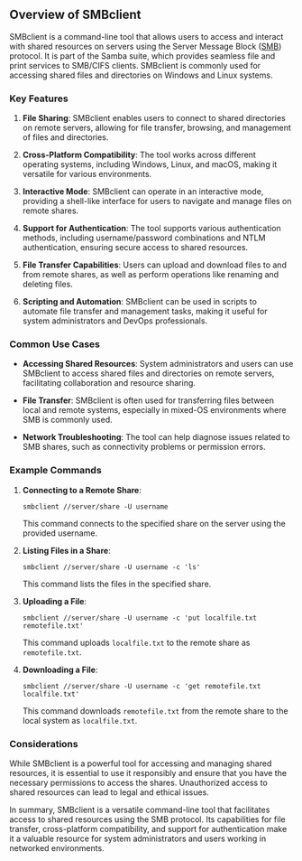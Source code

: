 ## Overview of SMBclient

SMBclient is a command-line tool that allows users to access and interact with shared resources on servers using the Server Message Block ([SMB](../Hacking%20Concepts/SMB.md)) protocol. It is part of the Samba suite, which provides seamless file and print services to SMB/CIFS clients. SMBclient is commonly used for accessing shared files and directories on Windows and Linux systems.

### Key Features

1. **File Sharing**: SMBclient enables users to connect to shared directories on remote servers, allowing for file transfer, browsing, and management of files and directories.

2. **Cross-Platform Compatibility**: The tool works across different operating systems, including Windows, Linux, and macOS, making it versatile for various environments.

3. **Interactive Mode**: SMBclient can operate in an interactive mode, providing a shell-like interface for users to navigate and manage files on remote shares.

4. **Support for Authentication**: The tool supports various authentication methods, including username/password combinations and NTLM authentication, ensuring secure access to shared resources.

5. **File Transfer Capabilities**: Users can upload and download files to and from remote shares, as well as perform operations like renaming and deleting files.

6. **Scripting and Automation**: SMBclient can be used in scripts to automate file transfer and management tasks, making it useful for system administrators and DevOps professionals.

### Common Use Cases

- **Accessing Shared Resources**: System administrators and users can use SMBclient to access shared files and directories on remote servers, facilitating collaboration and resource sharing.

- **File Transfer**: SMBclient is often used for transferring files between local and remote systems, especially in mixed-OS environments where SMB is commonly used.

- **Network Troubleshooting**: The tool can help diagnose issues related to SMB shares, such as connectivity problems or permission errors.

### Example Commands

1. **Connecting to a Remote Share**:
   ```
   smbclient //server/share -U username
   ```
   This command connects to the specified share on the server using the provided username.

2. **Listing Files in a Share**:
   ```
   smbclient //server/share -U username -c 'ls'
   ```
   This command lists the files in the specified share.

3. **Uploading a File**:
   ```
   smbclient //server/share -U username -c 'put localfile.txt remotefile.txt'
   ```
   This command uploads `localfile.txt` to the remote share as `remotefile.txt`.

4. **Downloading a File**:
   ```
   smbclient //server/share -U username -c 'get remotefile.txt localfile.txt'
   ```
   This command downloads `remotefile.txt` from the remote share to the local system as `localfile.txt`.

### Considerations

While SMBclient is a powerful tool for accessing and managing shared resources, it is essential to use it responsibly and ensure that you have the necessary permissions to access the shares. Unauthorized access to shared resources can lead to legal and ethical issues.

In summary, SMBclient is a versatile command-line tool that facilitates access to shared resources using the SMB protocol. Its capabilities for file transfer, cross-platform compatibility, and support for authentication make it a valuable resource for system administrators and users working in networked environments.